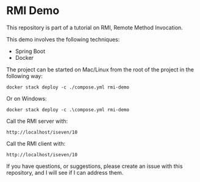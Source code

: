 # RMI Demo

This repository is part of a tutorial on RMI, Remote Method Invocation.

This demo involves the following techniques:
* Spring Boot
* Docker

The project can be started on Mac/Linux from the root of the project in the following way:

```docker stack deploy -c ./compose.yml rmi-demo```

Or on Windows:

```docker stack deploy -c .\compose.yml rmi-demo```

Call the RMI server with:

```http://localhost/iseven/10```

Call the RMI client with:

```http://localhost/iseven/10```

If you have questions, or suggestions, please create an issue with this repository, and I will see if I can address them.

